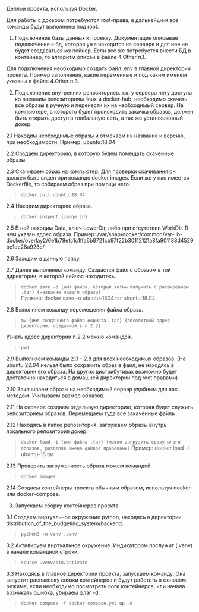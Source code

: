 Деплой проекта, используя Docker. 

Для работы с докером потребуются root-права, в дальнейшем все команды будут выполнены под root.

1. Подключение базы данных к проекту. Документация описывает подключение к бд, которая уже находится на сервере
и для нее не будет создаваться контейнер. Если все же потребуется внести БД в контейнер, то алгоритм описан в файле
4.Other п.1.

Для подключения необходимо создать файл .env в главной директории проекта. Пример заполнения, какие переменные и под
каким именем указаны в файле 4.Other п.3.

2. Подключение внутренних репозиториев.
т.к. у сервера нету доступа ко внешним репозиториям linux и docker-hub, необходимо скачать все образы в ручную и 
перенести их на необходимый сервер. На компьютере, с которого будет происходить закачка образов, должен быть открыть 
доступ в глобальную сеть, а так же установленный докер.

2.1 Находим необходимые образы и отмечаем их название и версию, при необходимости. 
Пример: ubuntu:18.04

2.2 Создаем директорию, в которую будем помещать скаченные образы.

2.3 Скачиваем образ на компьютер. Для проверки скачивания он должен быть виден при команде docker images.
Если же у нас имеется Dockerfile, то собираем образ при помощи него.
> `docker pull ubuntu:18.04`

2.4 Находим директорию образа.
> `docker inspect {image id}`

2.5 В ней находим Data, ключ LowerDir, либо при отсутствии WorkDir. В нем указан адрес образа.
Пример:
/var/snap/docker/common/var-lib-docker/overlay2/6e1b78efc1c1ffa6b8721cb97f22b30112121a8fa901138d4529be1de28a926c/

2.6 Заходим в данную папку.

2.7 Далее выполняем команду. Саздастся файл с образом в той директории, в которой сейчас находитесь.
> `docker save -o {имя файла, который хотим получить с расширением .tar} {название нашего образа}`  
Пример:  docker save -o ubuntu-1804.tar ubuntu:18.04

2.8 Выполняем команду перемещения файла образа.
> `mv {имя созданного файла формата .tar} {абсолютный адрес директории, созданной в п.2.2}`

Узнать адрес директории п.2.2 можно командой.
> `pwd`

2.9 Выполняем команды 2.3 - 2.8 для всех необходимых образов.
(На ubuntu 22.04 нельзя было сохранить образ в файл, не находясь в директории его образа. На других дистрибутивах
возможно будет достаточно находиться в домашней директории под root правами)

2.10 Закачиваем образы на необходимый сервер удобным для вас методом. Учитываем размер образов.

2.11 На сервере создаем отдельную директорию, которая будет служить репозиторием образов. Перемещаем туда все
закаченные файлы.

2.12 Находясь в папке репозитория, загружаем образы внутрь локального репозитория докер.
> `docker load -i {имя файла .tar} (можно загрузить сразу много образов, разделяя имена файлов пробелами)`
Пример:  docker load -i ubuntu-18.tar

2.13 Проверить загруженность образа можем командой.
> `docker images`

2.14 Создаем контейнеры проекта обычным образом, используя docker или docker-compose.

3. Запускаем сборку контейнеров проекта.

3.1 Создаем виртуальное окружение python, находясь в директории distribution_of_the_budgeting_system/backend.
> `python3 -m venv .venv`

3.2 Активируем виртуальное окружение. Индикатором послужит (.venv) в начале командной строки.
> `source .venv/bin/activate`

3.3 Находясь в главное директории проекта, запускаем команду. Она запустит распаковку связки контейнеров и будут
работать в фоновом режиме, если необходимо посмотреть логи контейнеров, или начала возникать ошибка, убираем
флаг -d.
> `docker compose -f docker-compose.yml up -d`
